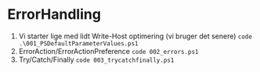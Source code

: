 # ErrorHandling

1. Vi starter lige med lidt Write-Host optimering (vi bruger det senere)
`code .\001_PSDefaultParameterValues.ps1`
2. ErrorAction/ErrorActionPreference `code 002_errors.ps1`
3. Try/Catch/Finally `code 003_trycatchfinally.ps1`
